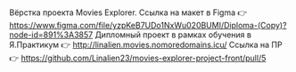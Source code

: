 Вёрстка проекта Movies Explorer.
Ссылка на макет в Figma 👉 https://www.figma.com/file/yzpKeB7UDo1NxWu020BUMI/Diploma-(Copy)?node-id=891%3A3857
Дипломный проект в рамках обучения в Я.Практикум 👉 http://linalien.movies.nomoredomains.icu/
Ссылка на ПР 👉 https://github.com/Linalien23/movies-explorer-project-front/pull/5